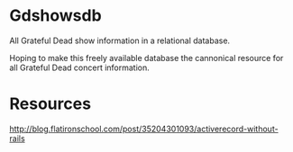# Gdshowsdb

All Grateful Dead show information in a relational database.

Hoping to make this freely available database the cannonical resource for all Grateful Dead concert information.

# Resources

http://blog.flatironschool.com/post/35204301093/activerecord-without-rails